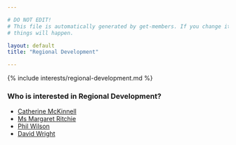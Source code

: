 ```yaml
---

# DO NOT EDIT!
# This file is automatically generated by get-members. If you change it, bad
# things will happen.

layout: default
title: "Regional Development"

---
```


{% include interests/regional-development.md %}

### Who is interested in Regional Development?


* [Catherine McKinnell](../members/catherine-mckinnell.html)
* [Ms Margaret Ritchie](../members/ms-margaret-ritchie.html)
* [Phil Wilson](../members/phil-wilson.html)
* [David Wright](../members/david-wright.html)
